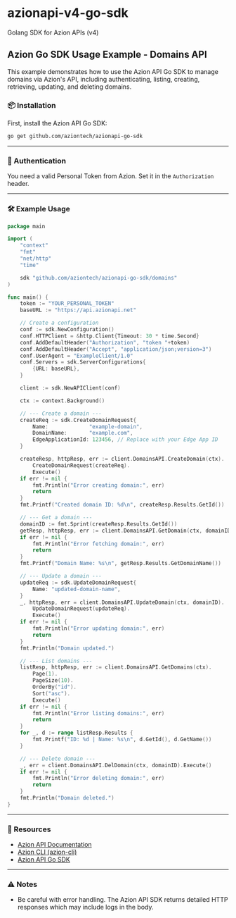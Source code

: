 # azionapi-v4-go-sdk

Golang SDK for Azion APIs (v4)


## Azion Go SDK Usage Example - Domains API

This example demonstrates how to use the Azion API Go SDK to manage domains via Azion's API, including authenticating, listing, creating, retrieving, updating, and deleting domains.

### 📦 Installation

First, install the Azion API Go SDK:

```bash
go get github.com/aziontech/azionapi-go-sdk
```

---

### 🔑 Authentication

You need a valid Personal Token from Azion. Set it in the `Authorization` header.

---

### 🛠️ Example Usage

```go
package main

import (
	"context"
	"fmt"
	"net/http"
	"time"

	sdk "github.com/aziontech/azionapi-go-sdk/domains"
)

func main() {
	token := "YOUR_PERSONAL_TOKEN"
	baseURL := "https://api.azionapi.net"

	// Create a configuration
	conf := sdk.NewConfiguration()
	conf.HTTPClient = &http.Client{Timeout: 30 * time.Second}
	conf.AddDefaultHeader("Authorization", "token "+token)
	conf.AddDefaultHeader("Accept", "application/json;version=3")
	conf.UserAgent = "ExampleClient/1.0"
	conf.Servers = sdk.ServerConfigurations{
		{URL: baseURL},
	}

	client := sdk.NewAPIClient(conf)

	ctx := context.Background()

	// --- Create a domain ---
	createReq := sdk.CreateDomainRequest{
		Name:             "example-domain",
		DomainName:       "example.com",
		EdgeApplicationId: 123456, // Replace with your Edge App ID
	}

	createResp, httpResp, err := client.DomainsAPI.CreateDomain(ctx).
		CreateDomainRequest(createReq).
		Execute()
	if err != nil {
		fmt.Println("Error creating domain:", err)
		return
	}
	fmt.Printf("Created domain ID: %d\n", createResp.Results.GetId())

	// --- Get a domain ---
	domainID := fmt.Sprint(createResp.Results.GetId())
	getResp, httpResp, err := client.DomainsAPI.GetDomain(ctx, domainID).Execute()
	if err != nil {
		fmt.Println("Error fetching domain:", err)
		return
	}
	fmt.Printf("Domain Name: %s\n", getResp.Results.GetDomainName())

	// --- Update a domain ---
	updateReq := sdk.UpdateDomainRequest{
		Name: "updated-domain-name",
	}
	_, httpResp, err = client.DomainsAPI.UpdateDomain(ctx, domainID).
		UpdateDomainRequest(updateReq).
		Execute()
	if err != nil {
		fmt.Println("Error updating domain:", err)
		return
	}
	fmt.Println("Domain updated.")

	// --- List domains ---
	listResp, httpResp, err := client.DomainsAPI.GetDomains(ctx).
		Page(1).
		PageSize(10).
		OrderBy("id").
		Sort("asc").
		Execute()
	if err != nil {
		fmt.Println("Error listing domains:", err)
		return
	}
	for _, d := range listResp.Results {
		fmt.Printf("ID: %d | Name: %s\n", d.GetId(), d.GetName())
	}

	// --- Delete domain ---
	_, err = client.DomainsAPI.DelDomain(ctx, domainID).Execute()
	if err != nil {
		fmt.Println("Error deleting domain:", err)
		return
	}
	fmt.Println("Domain deleted.")
}
```

---

### 📘 Resources

- [Azion API Documentation](https://api.azion.com/)
- [Azion CLI (azion-cli)](https://github.com/aziontech/azion)
- [Azion API Go SDK](https://github.com/aziontech/azionapi-v4-go-sdk)

---

### ⚠️ Notes

- Be careful with error handling. The Azion API SDK returns detailed HTTP responses which may include logs in the body.

